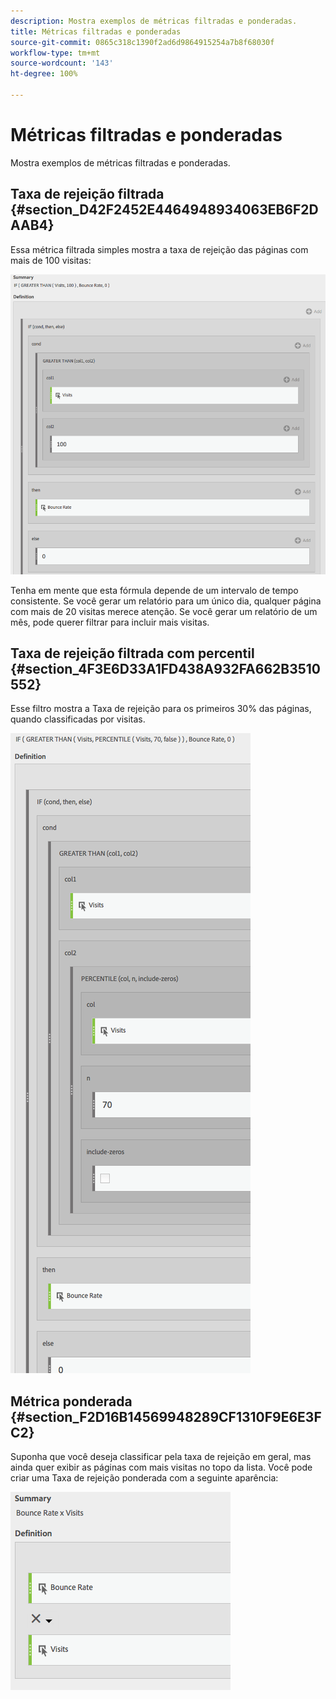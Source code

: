 ```yaml
---
description: Mostra exemplos de métricas filtradas e ponderadas.
title: Métricas filtradas e ponderadas
source-git-commit: 0865c318c1390f2ad6d9864915254a7b8f68030f
workflow-type: tm+mt
source-wordcount: '143'
ht-degree: 100%

---
```


# Métricas filtradas e ponderadas

Mostra exemplos de métricas filtradas e ponderadas.

## Taxa de rejeição filtrada {#section_D42F2452E4464948934063EB6F2DAAB4}

Essa métrica filtrada simples mostra a taxa de rejeição das páginas com mais de 100 visitas:

![](assets/cm_fbr.png)

Tenha em mente que esta fórmula depende de um intervalo de tempo consistente. Se você gerar um relatório para um único dia, qualquer página com mais de 20 visitas merece atenção. Se você gerar um relatório de um mês, pode querer filtrar para incluir mais visitas.

## Taxa de rejeição filtrada com percentil {#section_4F3E6D33A1FD438A932FA662B3510552}

Esse filtro mostra a Taxa de rejeição para os primeiros 30% das páginas, quando classificadas por visitas.

![](assets/cm_wbr_2.png)

## Métrica ponderada {#section_F2D16B14569948289CF1310F9E6E3FC2}

Suponha que você deseja classificar pela taxa de rejeição em geral, mas ainda quer exibir as páginas com mais visitas no topo da lista. Você pode criar uma Taxa de rejeição ponderada com a seguinte aparência:

![](assets/cm_wbr.png)
